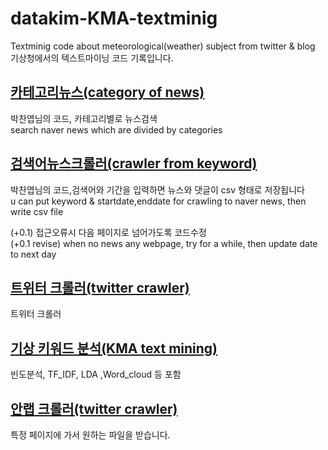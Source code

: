 # datakim-KMA-textminig
Textminig code  about meteorological(weather) subject from twitter &amp;  blog \
기상청에서의 텍스트마이닝 코드 기록입니다.


## [카테고리뉴스(category of news)](https://github.com/kim-taehee/datakim-KMA-textminig/blob/master/%EC%B9%B4%ED%85%8C%EA%B3%A0%EB%A6%AC%EB%89%B4%EC%8A%A4.R)
박찬엽님의 코드, 카테고리별로 뉴스검색 \
search naver news which are divided by categories

## [검색어뉴스크롤러(crawler from keyword)](https://github.com/kim-taehee/datakim-KMA-textminig/blob/master/%EA%B2%80%EC%83%89%EC%96%B4%EB%89%B4%EC%8A%A4%ED%81%AC%EB%A1%A4%EB%9F%AC.R)
박찬엽님의 코드,검색어와 기간을 입력하면 뉴스와 댓글이 csv 형태로 저장됩니다  \
u can put keyword & startdate,enddate for crawling to naver news, then write csv file

(+0.1) 접근오류시 다음 페이지로 넘어가도록 코드수정 \
(+0.1 revise) when no news any webpage, try for a while, then update date to next day

## [트위터 크롤러(twitter crawler)](https://github.com/kim-taehee/datakim-KMA-textminig/blob/master/twitter_crawler.ipynb)
트위터 크롤러

## [기상 키워드 분석(KMA text mining)](https://github.com/kim-taehee/datakim-KMA-textminig/blob/master/%ED%8F%AD%EC%97%BC2018.R)
빈도분석, TF_IDF, LDA ,Word_cloud 등 포함

## [안랩 크롤러(twitter crawler)](https://github.com/kim-taehee/datakim-KMA-textminig/blob/master/twitter_crawler.ipynb)
특정 페이지에 가서 원하는 파일을 받습니다.
